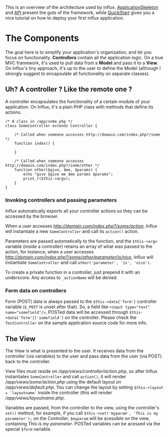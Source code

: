 This is an overview of the architecture used by influx. [ApplicationSkeleton](ApplicationSkeleton.md) and [API](API.md) present the guts of the framework, while [QuickStart](QuickStart.md) gives you a nice tutorial on how to deploy your first influx application.

# The Components #

The goal here is to simplify your application's organization, and let you focus on functionality.
**Controllers** contain all the application logic. On a true MVC framework,
it's used to pull data from a **Model** and pass it to a **View**.
On Influx's tiny approach, it's up to the user to define the Model
(although I strongly suggest to encapsulate all functionality on separate classes).

## Uh? A controller ? Like the remote one ? ##
A controller encapsulates the functionality of a certain module of your application.
On Influx, it's a plain PHP class with methods that define its actions.

```
/* A class in /app/some.php */
class SomeController extends Controller {

	/* Called when someone accesses http://domain.com/index.php?/some */
	function index() {
	
	}
	
	/* Called when someone accesses http://domain.com/index.php?/some/other */
	function other($give, $me, $params) {
		echo "give $give me $me params $params";
		print_r($this->argv);
	}
}
```
### Invoking controllers and passing parameters ###
Influx automatically exports all your controller actions so they can be accessed by the browser.

When a user accesses _http://domain.com/index.php?/some/action_, Influx will instantiate a new `SomeController` and call its `action()` action.

Parameters are passed automatically to the function, and the `$this->argv` variable (inside a controller) retains an array of what was passed to the action,  for instance, when a user accesses _http://domain.com/index.php?/some/other/parameter/is/nice_, Influx will instantiate `SomeController` and call `other('parameter', 'is', 'nice')`.

To create a private function in a controller, just prepend it with an underscore. Any access to `_actionName` will be denied.

### Form data on controllers ###
Form (POST) data is always passed to the `$this->data['form']` controller variable (`$_POST` is unset after that).
So, a field like `<input type="text" name="somefield"/>`, POSTed data will be accessed through `$this->data['form']['somefield']` on the controller.
Please check the `TestController` on the sample application source code for more info.

## The View ##
The View is what is presented to the user. It receives data from the controller (via variables) to the user and pass data from the user (via POST) back to the controller.

View files must reside on _/app/views/controller/action.php_, so after Influx instantiates `SomeController` and call `action()`, it will render _/app/views/some/action.php_ using the default layout on _/app/views/default.php_. You can change the layout by setting `$this->layout = 'layoutname'` inside the controller (this will render _/app/views/layoutname.php_.

Variables are passed, from the controller to the view, using the controller's `set()` method, for example, if you call `$this->set('myparam', 'This is my parameter');` on the Controller, `$myparam` will be acessible on the view, containing _This is my parameter_.
POSTed variables can be acessed via the special `$form` variable.